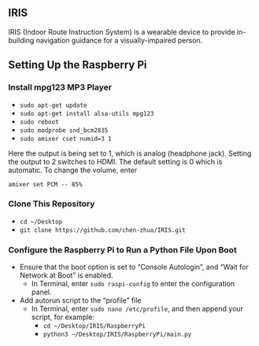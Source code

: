 ## IRIS
IRIS (Indoor Route Instruction System) is a wearable device to provide in-building navigation guidance for a
visually-impaired person.

## Setting Up the Raspberry Pi

### Install mpg123 MP3 Player
- `sudo apt-get update`
- `sudo apt-get install alsa-utils mpg123`
- `sudo reboot`
- `sudo modprobe snd_bcm2835`
- `sudo amixer cset numid=3 1`

Here the output is being set to 1, which is analog (headphone jack). Setting the output to 2 switches to HDMI. The
default setting is 0 which is automatic. To change the volume, enter

    amixer set PCM -- 85%

### Clone This Repository
- `cd ~/Desktop`
- `git clone https://github.com/chen-zhuo/IRIS.git`

### Configure the Raspberry Pi to Run a Python File Upon Boot
- Ensure that the boot option is set to “Console Autologin”, and “Wait for Network at Boot” is enabled.
    - In Terminal, enter `sudo raspi-config` to enter the configuration panel.
- Add autorun script to the “profile” file
    - In Terminal, enter `sudo nano /etc/profile`, and then append your script, for example:
        - `cd ~/Desktop/IRIS/RaspberryPi`
        - `python3 ~/Desktop/IRIS/RaspberryPi/main.py`
